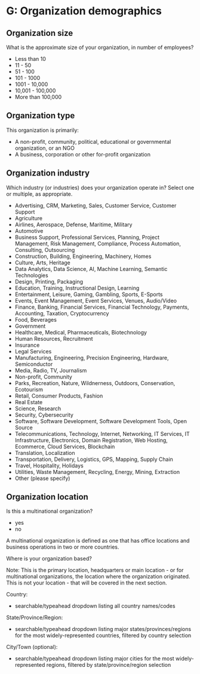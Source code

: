 # G: Organization demographics

## Organization size

What is the approximate size of your organization, in number of employees?

- Less than 10
- 11 - 50
- 51 - 100
- 101 - 1000
- 1001 - 10,000
- 10,001 - 100,000
- More than 100,000

## Organization type

This organization is primarily:

- A non-profit, community, political, educational or governmental organization, or an NGO
- A business, corporation or other for-profit organization

## Organization industry

Which industry (or industries) does your organization operate in? Select one or multiple, as appropriate.

- Advertising, CRM, Marketing, Sales, Customer Service, Customer Support
- Agriculture
- Airlines, Aerospace, Defense, Maritime, Military
- Automotive
- Business Support, Professional Services, Planning, Project Management, Risk Management, Compliance, Process Automation, Consulting, Outsourcing
- Construction, Building, Engineering, Machinery, Homes
- Culture, Arts, Heritage
- Data Analytics, Data Science, AI, Machine Learning, Semantic Technologies
- Design, Printing, Packaging
- Education, Training, Instructional Design, Learning
- Entertainment, Leisure, Gaming, Gambling, Sports, E-Sports
- Events, Event Management, Event Services, Venues, Audio/Video
- Finance, Banking, Financial Services, Financial Technology, Payments, Accounting, Taxation, Cryptocurrency
- Food, Beverages
- Government
- Healthcare, Medical, Pharmaceuticals, Biotechnology
- Human Resources, Recruitment
- Insurance
- Legal Services
- Manufacturing, Engineering, Precision Engineering, Hardware, Semiconductor
- Media, Radio, TV, Journalism
- Non-profit, Community
- Parks, Recreation, Nature, Wildnerness, Outdoors, Conservation, Ecotourism
- Retail, Consumer Products, Fashion
- Real Estate
- Science, Research
- Security, Cybersecurity
- Software, Software Development, Software Development Tools, Open Source
- Telecommunications, Technology, Internet, Networking, IT Services, IT Infrastructure, Electronics, Domain Registration, Web Hosting, Ecommerce, Cloud Services, Blockchain
- Translation, Localization
- Transportation, Delivery, Logistics, GPS, Mapping, Supply Chain
- Travel, Hospitality, Holidays
- Utilities, Waste Management, Recycling, Energy, Mining, Extraction
- Other (please specify)

## Organization location

Is this a multinational organization? 

- yes
- no

A multinational organization is defined as one that has office locations and business operations in two or more countries.

Where is your organization based?

Note: This is the primary location, headquarters or main location - or for multinational organizations, the location where the organization originated. This is not your location - that will be covered in the next section.

Country: 

- searchable/typeahead dropdown listing all country names/codes

State/Province/Region: 

- searchable/typeahead dropdown listing major states/provinces/regions for the most widely-represented countries, filtered by country selection

City/Town (optional): 

- searchable/typeahead dropdown listing major cities for the most widely-represented regions, filtered by state/province/region selection